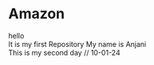 # Amazon
hello<br>
It is my first Repository
My name is Anjani <br>
This is my second day // 10-01-24